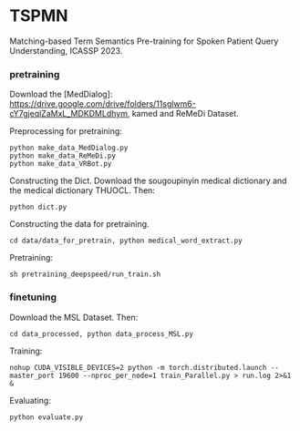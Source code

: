 # TSPMN
Matching-based Term Semantics Pre-training for Spoken Patient Query Understanding, ICASSP 2023.

### pretraining

Download the [MedDialog]: https://drive.google.com/drive/folders/11sglwm6-cY7gjeqlZaMxL_MDKDMLdhym, kamed and ReMeDi Dataset. 

Preprocessing for pretraining:
```
python make_data_MedDialog.py 
python make_data_ReMeDi.py 
python make_data_VRBot.py 
```
Constructing the Dict. Download the sougoupinyin medical dictionary and the medical dictionary THUOCL. Then:
```
python dict.py
```
Constructing the data for pretraining.
```
cd data/data_for_pretrain, python medical_word_extract.py
```
Pretraining:
```
sh pretraining_deepspeed/run_train.sh
```
### finetuning

Download the MSL Dataset. Then:
```
cd data_processed, python data_process_MSL.py
```
Training:
```
nohup CUDA_VISIBLE_DEVICES=2 python -m torch.distributed.launch --master_port 19600 --nproc_per_node=1 train_Parallel.py > run.log 2>&1 &
```
Evaluating:
```
python evaluate.py
```
